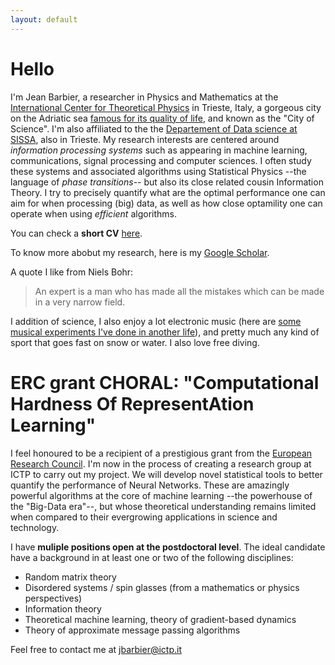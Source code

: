 ```yaml
---
layout: default
---
```



# Hello

I'm Jean Barbier, a researcher in Physics and Mathematics at the [International Center for Theoretical Physics](https://www.ictp.it/) in Trieste, Italy, a gorgeous city on the Adriatic sea [famous for its quality of life](https://www.italofile.com/best-places-to-live-in-italy-2021/), and known as the "City of Science". I'm also affiliated to the the [Departement of Data science at SISSA](https://datascience.sissa.it/), also in Trieste. My research interests are centered around _information processing systems_ such as appearing in machine learning, communications, signal processing and computer sciences. I often study these systems and associated algorithms using Statistical Physics --the language of _phase transitions_-- but also its close related cousin Information Theory. I try to precisely quantify what are the optimal performance one can aim for when processing (big) data, as well as how close optamility one can operate when using _efficient_ algorithms. 

You can check a **short CV** [here](./docs/cv.pdf).

To know more abobut my research, here is my [Google Scholar](https://scholar.google.com/citations?user=yeE5qqIAAAAJ&hl=en).

A quote I like from Niels Bohr:

> An expert is a man who has made all the mistakes which can be made in a very narrow field.

I addition of science, I also enjoy a lot electronic music (here are [some musical experiments I've done in another life](https://soundcloud.com/junkosaur)), and pretty much any kind of sport that goes fast on snow or water. I also love free diving.

# ERC grant CHORAL: "Computational Hardness Of RepresentAtion Learning"

I feel honoured to be a recipient of a prestigious grant from the [European Research Council](https://erc.europa.eu/news/erc-2021-starting-grants-results?fbclid=IwAR0-AB0MH9WFvlv3Ynp9Z6EMXy_0igRVLsIAiUlB7h79ftnLslV5Pxv_Qp8). I'm now in the process of creating a research group at ICTP to carry out my project. We will develop novel statistical tools to better quantify the performance of Neural Networks. These are amazingly powerful algorithms at the core of machine learning --the powerhouse of the "Big-Data era"--, but whose theoretical understanding remains limited when compared to their evergrowing applications in science and technology. 

I have **muliple positions open at the postdoctoral level**. The ideal candidate have a background in at least one or two of the following disciplines:

* Random matrix theory
* Disordered systems / spin glasses (from a mathematics or physics perspectives)
* Information theory
* Theoretical machine learning, theory of gradient-based dynamics
* Theory of approximate message passing algorithms


Feel free to contact me at jbarbier@ictp.it
